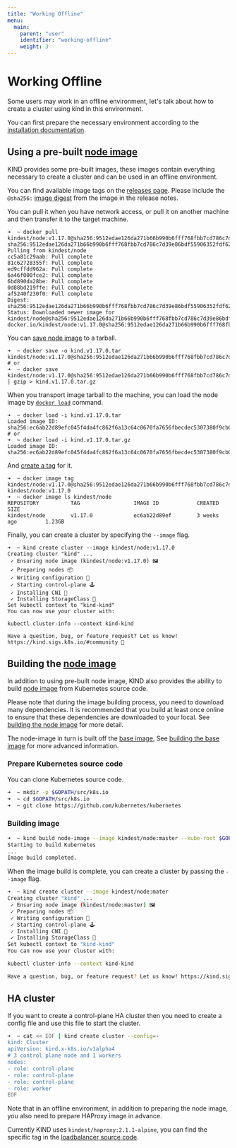 ```yaml
---
title: "Working Offline"
menu:
  main:
    parent: "user"
    identifier: "working-offline"
    weight: 3
---
```

# Working Offline

Some users may work in an offline environment,
let's talk about how to create a cluster using kind in this environment.

You can first prepare the necessary environment according to the [installation documentation][installation documentation].


## Using a pre-built [node image][node image]

KIND provides some pre-built images,
these images contain everything necessary to create a cluster and can be used in an offline environment.

You can find available image tags on the [releases page][releases page].
Please include the `@sha256:` [image digest][image digest] from the image in the release notes.

You can pull it when you have network access,
or pull it on another machine and then transfer it to the target machine.

```
➜  ~ docker pull kindest/node:v1.17.0@sha256:9512edae126da271b66b990b6fff768fbb7cd786c7d39e86bdf55906352fdf62
sha256:9512edae126da271b66b990b6fff768fbb7cd786c7d39e86bdf55906352fdf62: Pulling from kindest/node
cc5a81c29aab: Pull complete 
81c62728355f: Pull complete 
ed9cffdd962a: Pull complete 
6a46f000fce2: Pull complete 
6bd890da28be: Pull complete 
0d88bd219ffe: Pull complete 
af5240f230f0: Pull complete 
Digest: sha256:9512edae126da271b66b990b6fff768fbb7cd786c7d39e86bdf55906352fdf62
Status: Downloaded newer image for kindest/node@sha256:9512edae126da271b66b990b6fff768fbb7cd786c7d39e86bdf55906352fdf62
docker.io/kindest/node:v1.17.0@sha256:9512edae126da271b66b990b6fff768fbb7cd786c7d39e86bdf55906352fdf62
```

You can [save node image][docker save] to a tarball.

```
➜  ~ docker save -o kind.v1.17.0.tar kindest/node:v1.17.0@sha256:9512edae126da271b66b990b6fff768fbb7cd786c7d39e86bdf55906352fdf62
# or
➜  ~ docker save kindest/node:v1.17.0@sha256:9512edae126da271b66b990b6fff768fbb7cd786c7d39e86bdf55906352fdf62 | gzip > kind.v1.17.0.tar.gz
```

When you transport image tarball to the machine,
you can load the node image by [`docker load`][docker load] command.

```
➜  ~ docker load -i kind.v1.17.0.tar
Loaded image ID: sha256:ec6ab22d89efc045f4da4fc862f6a13c64c0670fa7656fbecdec5307380f9cb0
# or
➜  ~ docker load -i kind.v1.17.0.tar.gz
Loaded image ID: sha256:ec6ab22d89efc045f4da4fc862f6a13c64c0670fa7656fbecdec5307380f9cb0
```

And [create a tag][docker tag] for it.

```
➜  ~ docker image tag kindest/node:v1.17.0@sha256:9512edae126da271b66b990b6fff768fbb7cd786c7d39e86bdf55906352fdf62 kindest/node:v1.17.0
➜  ~ docker image ls kindest/node
REPOSITORY          TAG                 IMAGE ID            CREATED             SIZE
kindest/node        v1.17.0             ec6ab22d89ef        3 weeks ago         1.23GB
```

Finally, you can create a cluster by specifying the `--image` flag.

```
➜  ~ kind create cluster --image kindest/node:v1.17.0
Creating cluster "kind" ...
 ✓ Ensuring node image (kindest/node:v1.17.0) 🖼
 ✓ Preparing nodes 📦  
 ✓ Writing configuration 📜 
 ✓ Starting control-plane 🕹️ 
 ✓ Installing CNI 🔌 
 ✓ Installing StorageClass 💾 
Set kubectl context to "kind-kind"
You can now use your cluster with:

kubectl cluster-info --context kind-kind

Have a question, bug, or feature request? Let us know! https://kind.sigs.k8s.io/#community 🙂
```

## Building the [node image][node image]

In addition to using pre-built node image, 
KIND also provides the ability to build [node image][node image] from Kubernetes source code.

Please note that during the image building process, you need to download many dependencies.
It is recommended that you build at least once online to ensure that these dependencies are downloaded to your local.
See [building the node image][building the node image] for more detail.

The node-image in turn is built off the [base image][base image],
See [building the base image][building the base image] for more advanced information.

### Prepare Kubernetes source code

You can clone Kubernetes source code.

```sh
➜  ~ mkdir -p $GOPATH/src/k8s.io
➜  ~ cd $GOPATH/src/k8s.io
➜  ~ git clone https://github.com/kubernetes/kubernetes
```

### Building image

```sh
➜  ~ kind build node-image --image kindest/node:master --kube-root $GOPATH/src/k8s.io/kubernetes 
Starting to build Kubernetes
...
Image build completed.
```

When the image build is complete, you can create a cluster by passing the `--image` flag.

```sh
➜  ~ kind create cluster --image kindest/node:mater
Creating cluster "kind" ...
 ✓ Ensuring node image (kindest/node:master) 🖼
 ✓ Preparing nodes 📦  
 ✓ Writing configuration 📜 
 ✓ Starting control-plane 🕹️ 
 ✓ Installing CNI 🔌 
 ✓ Installing StorageClass 💾 
Set kubectl context to "kind-kind"
You can now use your cluster with:

kubectl cluster-info --context kind-kind

Have a question, bug, or feature request? Let us know! https://kind.sigs.k8s.io/#community 🙂
```

## HA cluster

If you want to create a control-plane HA cluster
then you need to create a config file and use this file to start the cluster.

```sh
➜  ~ cat << EOF | kind create cluster --config=-
kind: Cluster
apiVersion: kind.x-k8s.io/v1alpha4
# 3 control plane node and 1 workers
nodes:
- role: control-plane
- role: control-plane
- role: control-plane
- role: worker
EOF
```

Note that in an offline environment, in addition to preparing the node image,
you also need to prepare HAProxy image in advance.

Currently KIND uses `kindest/haproxy:2.1.1-alpine`,
you can find the specific tag in the [loadbalancer source code][loadbalancer source code].







[installation documentation]: https://kind.sigs.k8s.io/docs/user/quick-start#installation
[node image]: https://kind.sigs.k8s.io/docs/design/node-image
[releases page]: https://github.com/kubernetes-sigs/kind/releases
[image digest]: https://docs.docker.com/engine/reference/commandline/pull/#pull-an-image-by-digest-immutable-identifier
[docker save]: https://docs.docker.com/engine/reference/commandline/save/
[docker load]: https://docs.docker.com/engine/reference/commandline/load/
[docker tag]: https://docs.docker.com/engine/reference/commandline/tag/
[base image]: https://kind.sigs.k8s.io/docs/design/base-image/
[building the node image]: https://kind.sigs.k8s.io/docs/user/quick-start/#building-images
[building the base image]: https://kind.sigs.k8s.io/docs/user/quick-start/#building-the-base-image
[loadbalancer source code]: https://github.com/kubernetes-sigs/kind/blob/a944589ec78b53fe62b45e8890e45e8d6c078f53/pkg/cluster/internal/loadbalancer/const.go#L20
